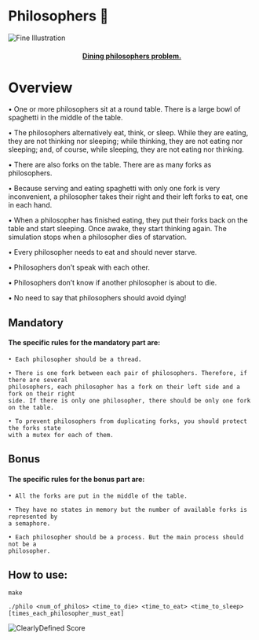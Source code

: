 # Philosophers 🍝

![Fine Illustration](https://user-images.githubusercontent.com/108487635/183893814-7716fc43-84ee-41e5-baa1-6aa9cd2bbccf.png)

<h4 text align="center"><a href="https://github.com/ArtemPoddubsky/Philosophers/blob/main/en.subject.pdf">Dining philosophers problem.</a></h4>

<h1>Overview</h1>

• One or more philosophers sit at a round table.
  There is a large bowl of spaghetti in the middle of the table.

• The philosophers alternatively eat, think, or sleep.
  While they are eating, they are not thinking nor sleeping;
  while thinking, they are not eating nor sleeping;
  and, of course, while sleeping, they are not eating nor thinking.
  
• There are also forks on the table. There are as many forks as philosophers.

• Because serving and eating spaghetti with only one fork is very inconvenient, a
  philosopher takes their right and their left forks to eat, one in each hand.
  
• When a philosopher has finished eating, they put their forks back on the table and
  start sleeping. Once awake, they start thinking again. The simulation stops when
  a philosopher dies of starvation.
  
• Every philosopher needs to eat and should never starve.

• Philosophers don’t speak with each other.

• Philosophers don’t know if another philosopher is about to die.

• No need to say that philosophers should avoid dying!

<h2>Mandatory</h2>

<h4>The specific rules for the mandatory part are:</h4>

    • Each philosopher should be a thread.

    • There is one fork between each pair of philosophers. Therefore, if there are several
    philosophers, each philosopher has a fork on their left side and a fork on their right
    side. If there is only one philosopher, there should be only one fork on the table.

    • To prevent philosophers from duplicating forks, you should protect the forks state
    with a mutex for each of them.

<h2>Bonus</h2>

<h4>The specific rules for the bonus part are:</h4>

    • All the forks are put in the middle of the table.
    
    • They have no states in memory but the number of available forks is represented by
    a semaphore.
    
    • Each philosopher should be a process. But the main process should not be a
    philosopher.

<h2>How to use: </h2>

    make

    ./philo <num_of_philos> <time_to_die> <time_to_eat> <time_to_sleep> [times_each_philosopher_must_eat]

![ClearlyDefined Score](https://img.shields.io/badge/success-125%2F100-brightgreen)
